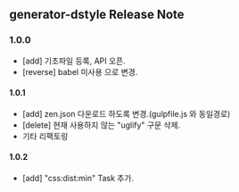 ## generator-dstyle Release Note

### 1.0.0
- [add] 기초파일 등록, API 오픈.
- [reverse] babel 미사용 으로 변경.

#### 1.0.1
- [add] zen.json 다운로드 하도록 변경.(gulpfile.js 와 동일경로)
- [delete] 현재 사용하지 않는 "uglify" 구문 삭제.
- 기타 리팩토링

#### 1.0.2
- [add] "css:dist:min" Task 추가.



